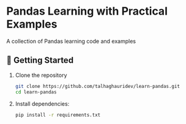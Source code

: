 # Pandas Learning with Practical Examples

A collection of Pandas learning code and examples

## 🚀 Getting Started

1. Clone the repository
   ```bash
   git clone https://github.com/talhaghauridev/learn-pandas.git
   cd learn-pandas
   ```
2. Install dependencies:
   ```bash
   pip install -r requirements.txt
   ```